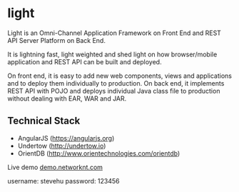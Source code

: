 light
=====

Light is an Omni-Channel Application Framework on Front End and REST API Server Platform on Back End.

It is lightning fast,  light weighted and shed light on how browser/mobile application and REST API can be built and deployed.

On front end, it is easy to add new web components, views and applications and to deploy them individually to production.
On back end, it implements REST API with POJO and deploys individual Java class file to production without dealing with EAR, WAR and JAR.

## Technical Stack

* AngularJS (https://angularjs.org)
* Undertow (http://undertow.io)
* OrientDB (http://www.orientechnologies.com/orientdb)

Live demo
[demo.networknt.com](http://demo.networknt.com)

username: stevehu
password: 123456

